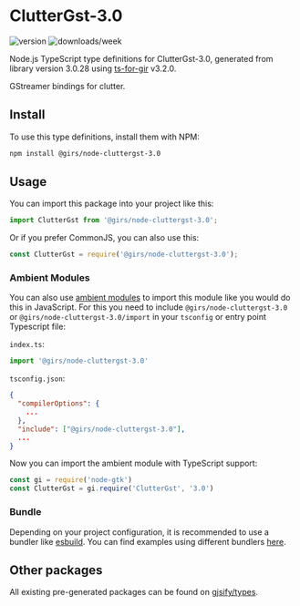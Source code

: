 
# ClutterGst-3.0

![version](https://img.shields.io/npm/v/@girs/node-cluttergst-3.0)
![downloads/week](https://img.shields.io/npm/dw/@girs/node-cluttergst-3.0)


Node.js TypeScript type definitions for ClutterGst-3.0, generated from library version 3.0.28 using [ts-for-gir](https://github.com/gjsify/ts-for-gir) v3.2.0.

GStreamer bindings for clutter.

## Install

To use this type definitions, install them with NPM:
```bash
npm install @girs/node-cluttergst-3.0
```

## Usage

You can import this package into your project like this:
```ts
import ClutterGst from '@girs/node-cluttergst-3.0';
```

Or if you prefer CommonJS, you can also use this:
```ts
const ClutterGst = require('@girs/node-cluttergst-3.0');
```

### Ambient Modules

You can also use [ambient modules](https://github.com/gjsify/ts-for-gir/tree/main/packages/cli#ambient-modules) to import this module like you would do this in JavaScript.
For this you need to include `@girs/node-cluttergst-3.0` or `@girs/node-cluttergst-3.0/import` in your `tsconfig` or entry point Typescript file:

`index.ts`:
```ts
import '@girs/node-cluttergst-3.0'
```

`tsconfig.json`:
```json
{
  "compilerOptions": {
    ...
  },
  "include": ["@girs/node-cluttergst-3.0"],
  ...
}
```

Now you can import the ambient module with TypeScript support: 

```ts
const gi = require('node-gtk')
const ClutterGst = gi.require('ClutterGst', '3.0')
```


### Bundle

Depending on your project configuration, it is recommended to use a bundler like [esbuild](https://esbuild.github.io/). You can find examples using different bundlers [here](https://github.com/gjsify/ts-for-gir/tree/main/examples).

## Other packages

All existing pre-generated packages can be found on [gjsify/types](https://github.com/gjsify/types).


